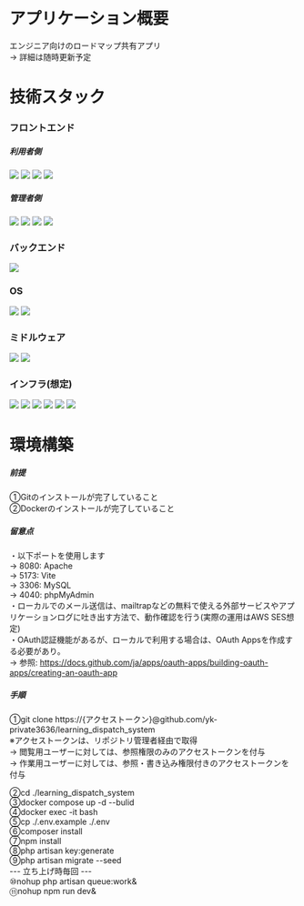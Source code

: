 # アプリケーション概要
エンジニア向けのロードマップ共有アプリ<br>
→ 詳細は随時更新予定


# 技術スタック
### フロントエンド
##### 利用者側
<img src="https://img.shields.io/badge/Vue.js-4FC08D.svg?logo=vue.js&style=flat&logoColor=white"> <img src="https://img.shields.io/badge/Vuetify-1867C0.svg?logo=Vuetify&style=flat&logoColor=white"> <img src="https://img.shields.io/badge/Inertia-9553E9.svg?logo=inertia&style=flat&logoColor=white"> <img src="https://img.shields.io/badge/Vite-646CFF.svg?logo=vite&style=flat&logoColor=white">
##### 管理者側
<img src="https://img.shields.io/badge/Vue.js-4FC08D.svg?logo=vue.js&style=flat&logoColor=white"> <img src="https://img.shields.io/badge/TypeScript-3178C6.svg?logo=typescript&style=flat&logoColor=white"> <img src="https://img.shields.io/badge/Tailwind CSS-06B6D4.svg?logo=Tailwind CSS&style=flat&logoColor=white"> <img src="https://img.shields.io/badge/Vite-646CFF.svg?logo=vite&style=flat&logoColor=white">

### バックエンド
<img src="https://img.shields.io/badge/Laravel-FF2D20.svg?logo=laravel&style=flat&logoColor=white">

### OS
<img src="https://img.shields.io/badge/Linux-FCC624.svg?logo=linux&style=flat&logoColor=white"> <img src="https://img.shields.io/badge/Debian-A81D33.svg?logo=debian&style=flat&logoColor=white">

### ミドルウェア
<img src="https://img.shields.io/badge/Apache-D22128.svg?logo=apache&style=flat&logoColor=white"> <img src="https://img.shields.io/badge/MySQL-4479A1.svg?logo=mysql&style=flat&logoColor=white"> 

### インフラ(想定)
<img src="https://img.shields.io/badge/Docker-2496ED.svg?logo=docker&style=flat&logoColor=white"> <img src="https://img.shields.io/badge/GitHubActions-2088FF.svg?logo=githubactions&style=flat&logoColor=white"> <img src="https://img.shields.io/badge/AmazonEC2-FF9900.svg?logo=amazonec2&style=flat&logoColor=white"> <img src="https://img.shields.io/badge/AmazonS3-569A31.svg?logo=amazons3&style=flat&logoColor=white"> <img src="https://img.shields.io/badge/AmazonSES-DD344C.svg?logo=amazonsimpleemailservice&style=flat&logoColor=white"> <img src="https://img.shields.io/badge/AmazonRoute53-8C4FFF.svg?logo=amazonroute53&style=flat&logoColor=white">

# 環境構築
##### 前提
①Gitのインストールが完了していること <br>
②Dockerのインストールが完了していること <br>

##### 留意点
・以下ポートを使用します <br>
→ 8080: Apache <br>
→ 5173: Vite <br>
→ 3306: MySQL <br>
→ 4040: phpMyAdmin <br>
・ローカルでのメール送信は、mailtrapなどの無料で使える外部サービスやアプリケーションログに吐き出す方法で、動作確認を行う(実際の運用はAWS SES想定)<br>
・OAuth認証機能があるが、ローカルで利用する場合は、OAuth Appsを作成する必要があり。<br>
→ 参照: https://docs.github.com/ja/apps/oauth-apps/building-oauth-apps/creating-an-oauth-app

##### 手順
①git clone https://{アクセストークン}@github.com/yk-private3636/learning_dispatch_system <br>
※アクセストークンは、リポジトリ管理者経由で取得 <br>
→ 閲覧用ユーザーに対しては、参照権限のみのアクセストークンを付与 <br>
→ 作業用ユーザーに対しては、参照・書き込み権限付きのアクセストークンを付与 <br>

②cd ./learning_dispatch_system <br>
③docker compose up -d --bulid <br>
④docker exec -it bash <br>
⑤cp ./.env.example ./.env <br>
⑥composer install <br>
⑦npm install <br>
⑧php artisan key:generate <br>
⑨php artisan migrate --seed <br>
--- 立ち上げ時毎回 --- <br>
⑩nohup php artisan queue:work& <br>
⑪nohup npm run dev& <br>

